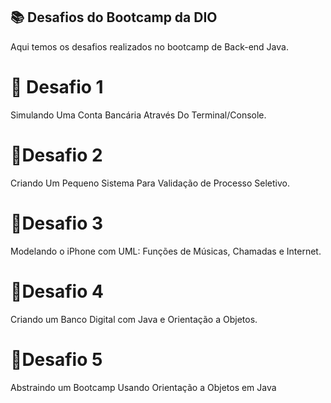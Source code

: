 ## 📚 Desafios do Bootcamp da DIO
Aqui temos os desafios realizados no bootcamp de Back-end Java.

# 🔺 Desafio 1
Simulando Uma Conta Bancária Através Do Terminal/Console.

# 🔺Desafio 2
Criando Um Pequeno Sistema Para Validação de Processo Seletivo.

# 🔺Desafio 3
Modelando o iPhone com UML: Funções de Músicas, Chamadas e Internet.

# 🔺Desafio 4
Criando um Banco Digital com Java e Orientação a Objetos.

# 🔺Desafio 5
Abstraindo um Bootcamp Usando Orientação a Objetos em Java
